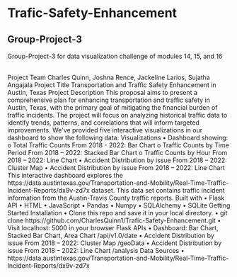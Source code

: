 # Trafic-Safety-Enhancement

<h2>Group-Project-3</h2>
<p>Group-Project-3 for data visualization challenge of modules 14, 15, and 16</p><br>
Project Team
Charles Quinn, Joshna Rence, Jackeline Larios, Sujatha Angajala
Project Title
Transportation and Traffic Safety Enhancement in Austin, Texas
Project Description
This proposal aims to present a comprehensive plan for enhancing transportation and traffic safety in Austin, Texas, with the primary goal of mitigating the financial burden of traffic incidents. The project will focus on analyzing historical traffic data to identify trends, patterns, and correlations that will inform targeted improvements.
We've provided five interactive visualizations in our dashboard to show the following data:
Visualizations
•	Dashboard showing:
o	Total Traffic Counts From 2018 - 2022: Bar Chart
o	Traffic Counts by Time Period From 2018 – 2022: Stacked Bar Chart
o	Traffic Counts by Hour From 2018 – 2022: Line Chart
•	Accident Distribution by issue From 2018 – 2022: Cluster Map
•	Accident Distribution by issue From 2018 – 2022: Line Chart
This interactive dashboard explores the https://data.austintexas.gov/Transportation-and-Mobility/Real-Time-Traffic-Incident-Reports/dx9v-zd7x dataset. This data set contains traffic incident information from the Austin-Travis County traffic reports.
Built with
•	Flask API
•	HTML
•	JavaScript
•	Pandas
•	Numpy
•	SQLAlchemy
•	SQLite
Getting Started
Installation
•	Clone this repo and save it in your local directory.
•	git clone https://github.com/CharlesQuinn1/Trafic-Safety-Enhancement.git
•	Visit localhost: 5000 in your browser
Flask APIs
•	Dashboard: Bar Chart, Stacked Bar Chart, Area Chart /api/v1.0/date
•	Accident Distribution by issue From 2018 – 2022: Cluster Map /geoData
•	Accident Distribution by issue From 2018 – 2022: Line Chart /analysis
Data Sources
•	https://data.austintexas.gov/Transportation-and-Mobility/Real-Time-Traffic-Incident-Reports/dx9v-zd7x
